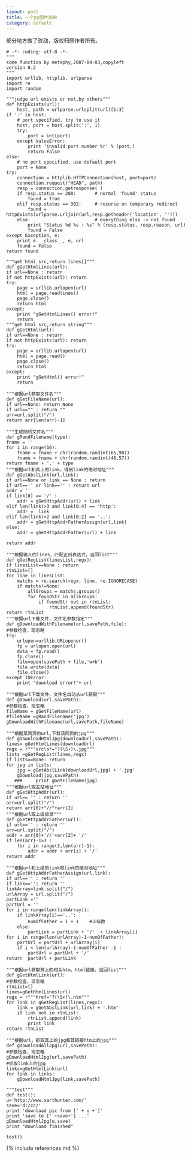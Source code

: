 ```yaml
---
layout: post
title: 一个py图片爬虫
category: default
---
```

 部分地方做了改动，版权归原作者所有。


    # -*- coding: utf-8 -*-
    """
    some function by metaphy,2007-04-03,copyleft
    version 0.2
    """
    import urllib, httplib, urlparse
    import re
    import random

    """judge url exists or not,by others"""
    def httpExists(url):
        host, path = urlparse.urlsplit(url)[1:3]
    if ':' in host:
        # port specified, try to use it
        host, port = host.split(':', 1)
        try:
            port = int(port)
        except ValueError:
            print 'invalid port number %r' % (port,)
            return False
    else:
        # no port specified, use default port
        port = None
    try:
        connection = httplib.HTTPConnection(host, port=port)
        connection.request("HEAD", path)
        resp = connection.getresponse( )
        if resp.status == 200:       # normal 'found' status
            found = True
        elif resp.status == 302:     # recurse on temporary redirect
            found = httpExists(urlparse.urljoin(url,resp.getheader('location', '')))
        else:                        # everything else -> not found
            print "Status %d %s : %s" % (resp.status, resp.reason, url)
            found = False
    except Exception, e:
        print e.__class__, e, url
        found = False
    return found

    """get html src,return lines[]"""
    def gGetHtmlLines(url):
    if url==None : return
    if not httpExists(url): return 
    try:
        page = urllib.urlopen(url)   
        html = page.readlines()
        page.close()
        return html
    except:
        print "gGetHtmlLines() error!"
        return
    """get html src,return string"""
    def gGetHtml(url):
    if url==None : return
    if not httpExists(url): return 
    try:
        page = urllib.urlopen(url)   
        html = page.read()
        page.close()
        return html
    except:
        print "gGetHtml() error!"
        return

    """根据url获取文件名"""
    def gGetFileName(url):
    if url==None: return None
    if url=="" : return ""
    arr=url.split("/")
    return arr[len(arr)-1]

    """生成随机文件名"""
    def gRandFilename(type):
    fname = ''
    for i in range(16):
        fname = fname + chr(random.randint(65,90))
        fname = fname + chr(random.randint(48,57))
    return fname + '.' + type
    """根据url和其上的link，得到link的绝对地址"""
    def gGetAbslLink(url,link):
    if url==None or link == None : return 
    if url=='' or link=='' : return url 
    addr = '' 
    if link[0] == '/' : 
        addr = gGetHttpAddr(url) + link 
    elif len(link)>3 and link[0:4] == 'http':
        addr =  link 
    elif len(link)>2 and link[0:2] == '..':
        addr = gGetHttpAddrFatherAssign(url,link)
    else:
        addr = gGetHttpAddrFather(url) + link 

    return addr 

    """根据输入的lines，匹配正则表达式，返回list"""
    def gGetRegList(linesList,regx):
    if linesList==None : return 
    rtnList=[]
    for line in linesList:
        matchs = re.search(regx, line, re.IGNORECASE)
        if matchs!=None:
            allGroups = matchs.groups()
            for foundStr in allGroups:
                if foundStr not in rtnList:
                    rtnList.append(foundStr)
    return rtnList
    """根据url下载文件，文件名参数指定"""
    def gDownloadWithFilename(url,savePath,file):
    #参数检查，现忽略
    try:
        urlopen=urllib.URLopener()
        fp = urlopen.open(url)
        data = fp.read()
        fp.close()
        file=open(savePath + file,'w+b')
        file.write(data)
        file.close()
    except IOError:
        print "download error!"+ url
        
    """根据url下载文件，文件名自动从url获取"""
    def gDownload(url,savePath):
    #参数检查，现忽略
    fileName = gGetFileName(url)
    #fileName =gRandFilename('jpg')
    gDownloadWithFilename(url,savePath,fileName)
        
    """根据某网页的url,下载该网页的jpg"""
    def gDownloadHtmlJpg(downloadUrl,savePath):
    lines= gGetHtmlLines(downloadUrl)
    regx = r"""src\s*="?(\S+)\.jpg"""
    lists =gGetRegList(lines,regx)
    if lists==None: return 
    for jpg in lists:
        jpg = gGetAbslLink(downloadUrl,jpg) + '.jpg'
        gDownload(jpg,savePath)
       ###     print gGetFileName(jpg)
    """根据url取主站地址"""
    def gGetHttpAddr(url):
    if url== '' : return ''
    arr=url.split("/")
    return arr[0]+"//"+arr[2]
    """根据url取上级目录"""
    def gGetHttpAddrFather(url):
    if url=='' : return ''
    arr=url.split("/")
    addr = arr[0]+'//'+arr[2]+ '/'
    if len(arr)-1>3 :
        for i in range(3,len(arr)-1):
            addr = addr + arr[i] + '/'
    return addr

    """根据url和上级的link取link的绝对地址"""
    def gGetHttpAddrFatherAssign(url,link):
    if url=='' : return ''
    if link=='': return ''
    linkArray=link.split("/")
    urlArray = url.split("/")
    partLink =''
    partUrl = ''
    for i in range(len(linkArray)):        
        if linkArray[i]=='..': 
            numOfFather = i + 1    #上级数
        else:
            partLink = partLink + '/'  + linkArray[i]
    for i in range(len(urlArray)-1-numOfFather):
        partUrl = partUrl + urlArray[i] 
        if i < len(urlArray)-1-numOfFather -1 : 
            partUrl = partUrl + '/'
    return  partUrl + partLink

    """根据url获取其上的相关htm、html链接，返回list"""
    def gGetHtmlLink(url):
    #参数检查，现忽略
    rtnList=[]
    lines=gGetHtmlLines(url)
    regx = r"""href="?(\S+)\.htm"""
    for link in gGetRegList(lines,regx):
        link = gGetAbslLink(url,link) + '.htm'
        if link not in rtnList:
            rtnList.append(link)
            print link
    return rtnList

    """根据url，抓取其上的jpg和其链接htm上的jpg"""
    def gDownloadAllJpg(url,savePath):
    #参数检查，现忽略
    gDownloadHtmlJpg(url,savePath)
    #抓取link上的jpg
    links=gGetHtmlLink(url)
    for link in links:
        gDownloadHtmlJpg(link,savePath)

    """test"""
    def test():
    u='http://www.xarthunter.com/'
    save='d:/cc/'
    print 'download pic from [' + u +']'
    print 'save to [' +save+'] ...'
    gDownloadHtmlJpg(u,save)
    print "download finished"
    
    test()



{% include references.md %}

